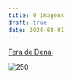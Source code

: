 ```yaml
---
title: 0 Imagens
draft: true
date: 2024-08-01
---
```

[Fera de Denal](https://i.pinimg.com/564x/04/83/a7/0483a75286cdd2ec61fae1297b7e2739.jpg)

![250](https://i.pinimg.com/564x/04/83/a7/0483a75286cdd2ec61fae1297b7e2739.jpg)






















